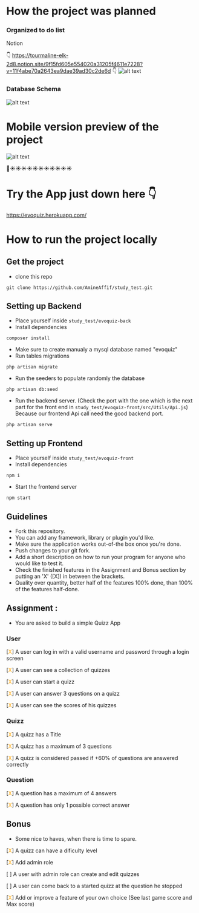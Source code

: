 # How the project was planned

### Organized to do list
Notion 

👇 https://tourmaline-elk-2d8.notion.site/9f15fd605e554020a31205f4611e7228?v=11f4abe70a2643ea9dae39ad30c2de6d 👇 
![alt text](https://i.ibb.co/BchCRTd/notion-todo.jpg "Logo Title Text 1")

### Database Schema

![alt text](https://i.ibb.co/M2QZGxH/schema-bdd.jpg "Logo Title Text 1")


# Mobile version preview of the project

![alt text](https://i.ibb.co/BZBV92m/pseudo-user-flow.jpg "Logo Title Text 1")

🌈☀️☀️☀️☀️☀️☀️☀️☀️☀️☀️☀️
# Try the App just down here 👇

https://evoquiz.herokuapp.com/


# How to run the project locally
## Get the project
- clone this repo
```
git clone https://github.com/AmineAffif/study_test.git
```
## Setting up Backend
- Place yourself inside ```study_test/evoquiz-back```
- Install dependencies
```
composer install
```
- Make sure to create manualy a mysql database named "evoquiz" 
- Run tables migrations
```
php artisan migrate
```
- Run the seeders to populate randomly the database
```
php artisan db:seed
```
- Run the backend server. (Check the port with the one which is the next part for the front end in ```study_test/evoquiz-front/src/Utils/Api.js```) Because our frontend Api call need the good backend port.
```
php artisan serve
```

## Setting up Frontend
- Place yourself inside ```study_test/evoquiz-front```
- Install dependencies
```
npm i
```
- Start the frontend server
```
npm start
```



## Guidelines
- Fork this repository.
- You can add any framework, library or plugin you'd like.
- Make sure the application works out-of-the box once you're done.
- Push changes to your git fork.
- Add a short description on how to run your program for anyone who would like to test it.
- Check the finished features in the Assignment and Bonus section by putting an 'X' ([X]) in between the brackets.
- Quality over quantity, better half of the features 100% done, than 100% of the features half-done.

## Assignment :
  - You are asked to build a simple Quizz App

### User
 [<span style="color:orange">X</span>] A user can log in with a valid username and password through a login screen

 [<span style="color:orange">X</span>] A user can see a collection of quizzes

 [<span style="color:orange">X</span>] A user can start a quizz

 [<span style="color:orange">X</span>] A user can answer 3 questions on a quizz

 [<span style="color:orange">X</span>] A user can see the scores of his quizzes



### Quizz
 [<span style="color:orange">X</span>] A quizz has a Title

 [<span style="color:orange">X</span>] A quizz has a maximum of 3 questions

 [<span style="color:orange">X</span>] A quizz is considered passed if +60% of questions are answered correctly

### Question
 [<span style="color:orange">X</span>] A question has a maximum of 4 answers

 [<span style="color:orange">X</span>] A question has only 1 possible correct answer


## Bonus
- Some nice to haves, when there is time to spare.

 [<span style="color:orange">X</span>] A quizz can have a dificulty level

 [<span style="color:orange">X</span>] Add admin role

 [ ] A user with admin role can create and edit quizzes

 [ ] A user can come back to a started quizz at the question he stopped

 [<span style="color:orange">X</span>] Add or improve a feature of your own choice
 (See last game score and Max score)
